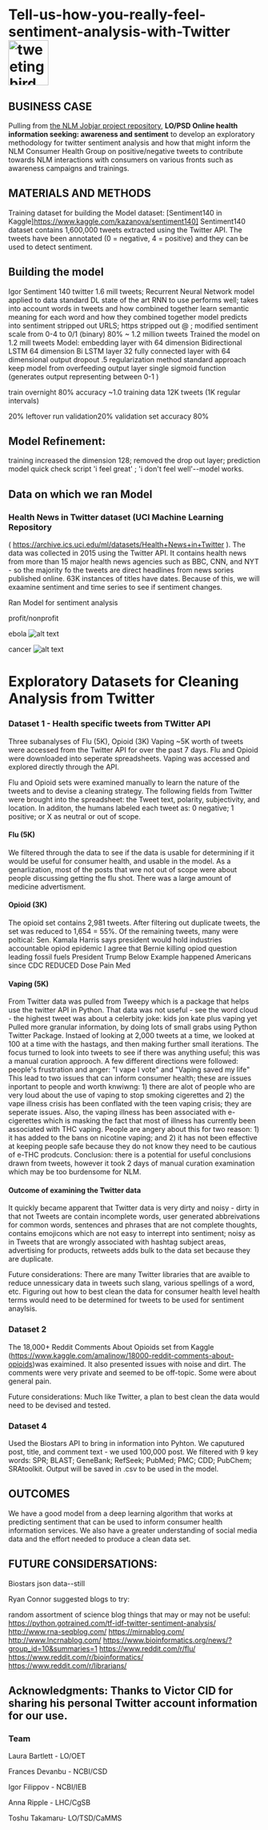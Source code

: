 # Tell-us-how-you-really-feel-sentiment-analysis-with-Twitter <img src="tweet-birs-2.svg" alt="tweeting bird" width="80" height="90">

## BUSINESS CASE
Pulling from [the NLM Jobjar project repository](https://sharepoint.nlm.nih.gov/Projects/jobjar/Lists/Associate%20Project%20Proposals/Browse%20Projects.aspx), **LO/PSD Online health information seeking: awareness and sentiment** to develop an exploratory methodology for twitter sentiment analysis and how that might inform the NLM Consumer Health Group on positive/negative tweets to contribute towards NLM interactions with consumers on various fronts such as awareness campaigns and trainings.

## MATERIALS AND METHODS
Training dataset for building the Model dataset: [Sentiment140 in Kaggle]https://www.kaggle.com/kazanova/sentiment140]
Sentiment140 dataset contains 1,600,000 tweets extracted using the Twitter API. The tweets have been annotated (0 = negative, 4 = positive) and they can be used to detect sentiment.

## Building the model
Igor Sentiment 140 twitter 1.6 mill tweets; 
Recurrent Neural Network model applied to data standard DL state of the art RNN to use performs well; takes into account words in tweets and how combined together learn semantic meaning for each word and how they combined together model predicts into sentiment
stripped out URLS; https
stripped out @ ; 
modified sentiment scale from 0-4 to 0/1 (binary)
80% ~ 1.2 million tweets 
Trained the model on 1.2 mill tweets
Model: embedding layer with 64 dimension
Bidirectional LSTM 64 dimension 
Bi LSTM layer 32
fully connected layer with 64 dimensional output
dropout .5 regularization method standard approach keep model from overfeeding
output layer single sigmoid function (generates output representing between 0-1 )

train overnight 80% accuracy ~1.0 training data 12K tweets (1K regular intervals)

20% leftover run validation20% validation set accuracy 80%

## Model Refinement:

training increased the dimension 128; removed the drop out layer; prediction model quick check script 'i feel great' ; 'i don't feel well'--model works.

## Data on which we ran Model

### Health News in Twitter dataset (UCI Machine Learning Repository
( https://archive.ics.uci.edu/ml/datasets/Health+News+in+Twitter ). The data was collected in 2015 using the Twitter API. It contains health news from more than 15 major health news agencies such as BBC, CNN, and NYT - so the majority fo the tweets are direct headlines from news sories published online. 63K instances of titles have dates. Because of this, we will exaamine sentiment  and time series to see if sentiment changes. 


Ran Model for sentiment analysis


profit/nonprofit

ebola
![alt text](ebola-profit-nonprofit.png)

cancer
![alt text](cancer-profit-nonprofit.png)



# Exploratory Datasets for Cleaning Analysis from Twitter

### Dataset 1 - Health specific tweets from TWitter API
Three subanalyses of Flu (5K), Opioid (3K) Vaping ~5K worth of tweets were accessed from the Twitter API for over the past 7 days. Flu and Opioid were downloaded into seperate spreadsheets. Vaping was accessed and explored directly through the API. 

Flu and Opioid sets were examined manually to learn the nature of the tweets and to devise a cleaning strategy. The following fields from Twitter were brought into the spreadsheet: the Tweet text, polarity, subjectivity, and location. In additon, the humans labeled each tweet as: 0 negative; 1 positive; or X as neutral or out of scope.

#### Flu (5K)
We filtered through the data to see if the data is usable for determining if it would be useful for consumer health, and usable in the model. As a genarlization, most of the posts that wre not out of scope were about people discussing getting the flu shot. There was a large amount of medicine advertisment. 

#### Opioid (3K)
The opioid set contains 2,981 tweets. After filtering out duplicate tweets, the set was reduced to 1,654 = 55%. Of the remaining tweets, many were poltical:
Sen. Kamala Harris says president would hold industries accountable opiod epidemic I agree that
Bernie killing opiod question leading fossil fuels
President Trump Below Example happened Americans since CDC REDUCED Dose Pain Med

#### Vaping (5K)
From Twitter data was pulled from Tweepy which is a package that helps use the twitter API in Python. That data was not useful - see the word cloud - the highest tweet was about a celerbity joke:
kids jon kate plus vaping yet
Pulled more granular information, by doing lots of small grabs using Python Twitter Package. Instaed of looking at 2,000 tweets at a time, we looked at 100 at a time with the hastags, and then making further small iterations. The focus turned to look into tweets to see if there was anything useful; this was a manual curation approoch. 
A few different directions were followed: people's frustration and anger:
"I vape I vote" and "Vaping saved my life"
This lead to two issues that can inform consumer health; these are issues inportant to people and worth knwiwng: 1) there are alot of people who are very loud about the use of vaping to stop smoking cigerettes and 2) the vape illness crisis has been conflated with the teen vaping crisis; they are seperate issues. Also, the vaping illness has been associated with e-cigerettes which is masking the fact that most of illness has currently been associated with THC vaping. People are angery about this for two reason: 1) it has added to the bans on nicotine vaping; and 2) it has not been effective at keeping people safe because they do not know they need to be cautious of e-THC prodcuts. Conclusion: there is a potential for useful conclusions drawn from tweets, however it took 2 days of manual curation  examination which may be too burdensome for NLM. 

#### Outcome of examining the Twitter data
It quickly became apparent that Twitter data is very dirty and noisy - dirty in that not Tweets are contain incomplete words, user generated abbreivations for common words, sentences and phrases that are not complete thoughts, contains emojicons which are not easy to interrept into sentiment; noisy as in Tweets that are wrongly associated with hashtag subject areas, advertising for products, retweets adds bulk to the data set because they are duplicate. 

Future considerations: There are many Twitter libraries that are avaible to reduce unnessicary data in tweets such slang, various spellings of a word, etc. Figuring out how to best clean the data for consumer health level health terms would need to be determined for tweets to be used for sentiment anaylsis.

### Dataset 2
The 18,000+ Reddit Comments About Opioids set from Kaggle (https://www.kaggle.com/amalinow/18000-reddit-comments-about-opioids)was exaimined. It also presented issues with noise and dirt. The comments were very private and seemed to be off-topic. Some were about general pain.

Future considerations: Much like Twitter, a plan to best clean the data would need to be devised and tested.

### Dataset 4
Used the Biostars API to bring in information into Pyhton. We caputured post, title, and comment text - we used 100,000 post. We filtered with 9 key words: SPR; BLAST; GeneBank; RefSeek; PubMed; PMC; CDD; PubChem; SRAtoolkit. Output will be saved in .csv to be used in the model. 

## OUTCOMES
We have a good model from a deep learning algorithm that works at predicting sentiment that can be used to inform consumer health information services. We also have a greater understanding of social media data and the effort needed to produce a clean data set. 

## FUTURE CONSIDERSATIONS:

Biostars json data--still 

Ryan Connor suggested blogs to try:

random assortment of science blog things that may or may not be useful:
https://python.gotrained.com/tf-idf-twitter-sentiment-analysis/
http://www.rna-seqblog.com/
https://mirnablog.com/
http://www.lncrnablog.com/
https://www.bioinformatics.org/news/?group_id=10&summaries=1
https://www.reddit.com/r/flu/
https://www.reddit.com/r/bioinformatics/
https://www.reddit.com/r/librarians/


## Acknowledgments: Thanks to Victor CID for sharing his personal Twitter account information for our use.

### Team
Laura Bartlett - LO/OET

Frances Devanbu - NCBI/CSD

Igor Filippov - NCBI/IEB

Anna Ripple - LHC/CgSB

Toshu Takamaru- LO/TSD/CaMMS
